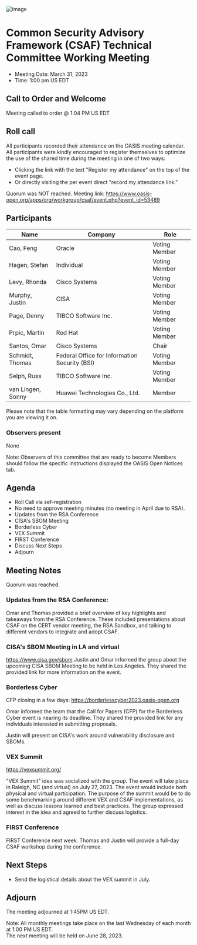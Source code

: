 ![image](https://user-images.githubusercontent.com/1690898/139102180-5c1e2583-14f1-4f58-ab2b-9e3807ed529c.png)

# Common Security Advisory Framework (CSAF) Technical Committee Working Meeting

- Meeting Date: March 31, 2023
- Time: 1:00 pm US EDT

## Call to Order and Welcome

Meeting called to order @ 1:04 PM US EDT

## Roll call

All participants recorded their attendance on the OASIS meeting calendar. 
All participants were kindly encouraged to register themselves to optimize the use of the shared time during the meeting in one of two ways:
- Clicking the link with the text "Register my attendance" on the top of the event page.
- Or directly visiting the per event direct "record my attendance link." 

Quorum was NOT reached.
Meeting link: https://www.oasis-open.org/apps/org/workgroup/csaf/event.php?event_id=53489


## Participants


| Name            | Company                                          | Role          |
|-----------------|--------------------------------------------------|---------------|
| Cao, Feng       | Oracle                                           | Voting Member |
| Hagen, Stefan   | Individual                                       | Voting Member |
| Levy, Rhonda    | Cisco Systems                                    | Voting Member |
| Murphy, Justin  | CISA                                             | Voting Member |
| Page, Denny     | TIBCO Software Inc.                              | Voting Member |
| Prpic, Martin   | Red Hat                                          | Voting Member |
| Santos, Omar    | Cisco Systems                                    | Chair         |
| Schmidt, Thomas | Federal Office for Information Security (BSI)     | Voting Member |
| Selph, Russ     | TIBCO Software Inc.                              | Voting Member |
| van Lingen, Sonny | Huawei Technologies Co., Ltd.                   | Member        |


Please note that the table formatting may vary depending on the platform you are viewing it on.

### Observers present

None

Note: Observers of this committee that are ready to become Members should follow the specific instructions displayed the OASIS Open Notices tab.

## Agenda
- Roll Call via sef-registration
- No need to approve meeting minutes (no meeting in April due to RSA).
- Updates from the RSA Conference
- CISA's SBOM Meeting
- Borderless Cyber
- VEX Summit
- FIRST Conference
- Discuss Next Steps
- Adjourn

## Meeting Notes

Quorum was reached. 

### Updates from the RSA Conference:

Omar and Thomas provided a brief overview of key highlights and takeaways from the RSA Conference. These included presentations about CSAF on the CERT vendor meeting, the RSA Sandbox, and talking to different vendors to integrate and adopt CSAF.

### CISA's SBOM Meeting in LA and virtual
https://www.cisa.gov/sbom
Justin and Omar informed the group about the upcoming CISA SBOM Meeting to be held in Los Angeles. They shared the provided link for more information on the event.

### Borderless Cyber 
CFP closing in a few days: https://borderlesscyber2023.oasis-open.org

Omar informed the team that the Call for Papers (CFP) for the Borderless Cyber event is nearing its deadline. They shared the provided link for any individuals interested in submitting proposals.

Justin will present on CISA's work around vulnerability disclosure and SBOMs.

### VEX Summit 
https://vexsummit.org/ 

"VEX Summit" idea was socialized with the group. The event will take place in Raleigh, NC (and virtual) on July 27, 2023.
The event would include both physical and virtual participation. The purpose of the summit would be to do some benchmarking around different VEX and CSAF implementations, as well as discuss lessons learned and best practices.
The group expressed interest in the idea and agreed to further discuss logistics. 

### FIRST Conference
FIRST Conference next week. Thomas and Justin will provide a full-day CSAF workshop during the conference.


## Next Steps
- Send the logistical details about the VEX summit in July.

## Adjourn
The meeting adjourned at 1:45PM US EDT.

Note: All monthly meetings take place on the last Wednesday of each month at 1:00 PM US EDT.     
The next meeting will be held on June 28, 2023.  

